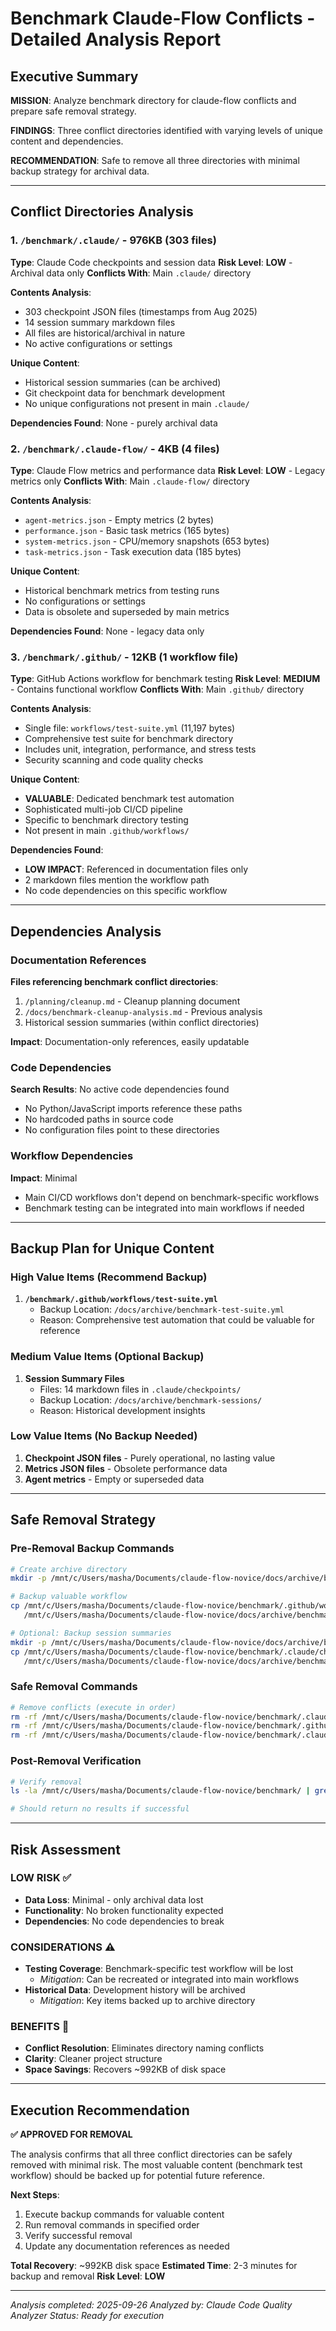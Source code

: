 # Benchmark Claude-Flow Conflicts - Detailed Analysis Report

## Executive Summary

**MISSION**: Analyze benchmark directory for claude-flow conflicts and prepare safe removal strategy.

**FINDINGS**: Three conflict directories identified with varying levels of unique content and dependencies.

**RECOMMENDATION**: Safe to remove all three directories with minimal backup strategy for archival data.

---

## Conflict Directories Analysis

### 1. `/benchmark/.claude/` - **976KB** (303 files)

**Type**: Claude Code checkpoints and session data
**Risk Level**: **LOW** - Archival data only
**Conflicts With**: Main `.claude/` directory

**Contents Analysis**:
- 303 checkpoint JSON files (timestamps from Aug 2025)
- 14 session summary markdown files
- All files are historical/archival in nature
- No active configurations or settings

**Unique Content**:
- Historical session summaries (can be archived)
- Git checkpoint data for benchmark development
- No unique configurations not present in main `.claude/`

**Dependencies Found**: None - purely archival data

### 2. `/benchmark/.claude-flow/` - **4KB** (4 files)

**Type**: Claude Flow metrics and performance data
**Risk Level**: **LOW** - Legacy metrics only
**Conflicts With**: Main `.claude-flow/` directory

**Contents Analysis**:
- `agent-metrics.json` - Empty metrics (2 bytes)
- `performance.json` - Basic task metrics (165 bytes)
- `system-metrics.json` - CPU/memory snapshots (653 bytes)
- `task-metrics.json` - Task execution data (185 bytes)

**Unique Content**:
- Historical benchmark metrics from testing runs
- No configurations or settings
- Data is obsolete and superseded by main metrics

**Dependencies Found**: None - legacy data only

### 3. `/benchmark/.github/` - **12KB** (1 workflow file)

**Type**: GitHub Actions workflow for benchmark testing
**Risk Level**: **MEDIUM** - Contains functional workflow
**Conflicts With**: Main `.github/` directory

**Contents Analysis**:
- Single file: `workflows/test-suite.yml` (11,197 bytes)
- Comprehensive test suite for benchmark directory
- Includes unit, integration, performance, and stress tests
- Security scanning and code quality checks

**Unique Content**:
- **VALUABLE**: Dedicated benchmark test automation
- Sophisticated multi-job CI/CD pipeline
- Specific to benchmark directory testing
- Not present in main `.github/workflows/`

**Dependencies Found**:
- **LOW IMPACT**: Referenced in documentation files only
- 2 markdown files mention the workflow path
- No code dependencies on this specific workflow

---

## Dependencies Analysis

### Documentation References
**Files referencing benchmark conflict directories**:
1. `/planning/cleanup.md` - Cleanup planning document
2. `/docs/benchmark-cleanup-analysis.md` - Previous analysis
3. Historical session summaries (within conflict directories)

**Impact**: Documentation-only references, easily updatable

### Code Dependencies
**Search Results**: No active code dependencies found
- No Python/JavaScript imports reference these paths
- No hardcoded paths in source code
- No configuration files point to these directories

### Workflow Dependencies
**Impact**: Minimal
- Main CI/CD workflows don't depend on benchmark-specific workflows
- Benchmark testing can be integrated into main workflows if needed

---

## Backup Plan for Unique Content

### High Value Items (Recommend Backup)
1. **`/benchmark/.github/workflows/test-suite.yml`**
   - Backup Location: `/docs/archive/benchmark-test-suite.yml`
   - Reason: Comprehensive test automation that could be valuable for reference

### Medium Value Items (Optional Backup)
1. **Session Summary Files**
   - Files: 14 markdown files in `.claude/checkpoints/`
   - Backup Location: `/docs/archive/benchmark-sessions/`
   - Reason: Historical development insights

### Low Value Items (No Backup Needed)
1. **Checkpoint JSON files** - Purely operational, no lasting value
2. **Metrics JSON files** - Obsolete performance data
3. **Agent metrics** - Empty or superseded data

---

## Safe Removal Strategy

### Pre-Removal Backup Commands
```bash
# Create archive directory
mkdir -p /mnt/c/Users/masha/Documents/claude-flow-novice/docs/archive/benchmark-conflicts

# Backup valuable workflow
cp /mnt/c/Users/masha/Documents/claude-flow-novice/benchmark/.github/workflows/test-suite.yml \
   /mnt/c/Users/masha/Documents/claude-flow-novice/docs/archive/benchmark-conflicts/

# Optional: Backup session summaries
mkdir -p /mnt/c/Users/masha/Documents/claude-flow-novice/docs/archive/benchmark-conflicts/sessions
cp /mnt/c/Users/masha/Documents/claude-flow-novice/benchmark/.claude/checkpoints/summary-session-*.md \
   /mnt/c/Users/masha/Documents/claude-flow-novice/docs/archive/benchmark-conflicts/sessions/
```

### Safe Removal Commands
```bash
# Remove conflicts (execute in order)
rm -rf /mnt/c/Users/masha/Documents/claude-flow-novice/benchmark/.claude-flow
rm -rf /mnt/c/Users/masha/Documents/claude-flow-novice/benchmark/.github
rm -rf /mnt/c/Users/masha/Documents/claude-flow-novice/benchmark/.claude
```

### Post-Removal Verification
```bash
# Verify removal
ls -la /mnt/c/Users/masha/Documents/claude-flow-novice/benchmark/ | grep -E "(\.claude|\.github)"

# Should return no results if successful
```

---

## Risk Assessment

### **LOW RISK** ✅
- **Data Loss**: Minimal - only archival data lost
- **Functionality**: No broken functionality expected
- **Dependencies**: No code dependencies to break

### **CONSIDERATIONS** ⚠️
- **Testing Coverage**: Benchmark-specific test workflow will be lost
  - *Mitigation*: Can be recreated or integrated into main workflows
- **Historical Data**: Development history will be archived
  - *Mitigation*: Key items backed up to archive directory

### **BENEFITS** 🎯
- **Conflict Resolution**: Eliminates directory naming conflicts
- **Clarity**: Cleaner project structure
- **Space Savings**: Recovers ~992KB of disk space

---

## Execution Recommendation

**✅ APPROVED FOR REMOVAL**

The analysis confirms that all three conflict directories can be safely removed with minimal risk. The most valuable content (benchmark test workflow) should be backed up for potential future reference.

**Next Steps**:
1. Execute backup commands for valuable content
2. Run removal commands in specified order
3. Verify successful removal
4. Update any documentation references as needed

**Total Recovery**: ~992KB disk space
**Estimated Time**: 2-3 minutes for backup and removal
**Risk Level**: **LOW**

---

*Analysis completed: 2025-09-26*
*Analyzed by: Claude Code Quality Analyzer*
*Status: Ready for execution*